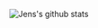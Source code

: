 ![Jens's github stats](https://github-readme-stats.vercel.app/api?username=tolentinoel&theme=merko&layout=compact)
